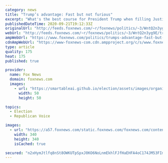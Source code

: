 ```yaml
---
category: news
title: "Trump’s advantage: Fast but not furious"
excerpt: "What's the best course for President Trump when filling Justice Ruth Bader Ginsberg's seat?"
publishedDateTime: 2020-09-21T19:12:33Z
originalUrl: "http://feeds.foxnews.com/~r/foxnews/politics/~3/WntQ2n3yg9E/trumps-advantage-fast-but-not-furious"
webUrl: "http://feeds.foxnews.com/~r/foxnews/politics/~3/WntQ2n3yg9E/trumps-advantage-fast-but-not-furious"
ampWebUrl: "https://www.foxnews.com/politics/trumps-advantage-fast-but-not-furious.amp"
cdnAmpWebUrl: "https://www-foxnews-com.cdn.ampproject.org/c/s/www.foxnews.com/politics/trumps-advantage-fast-but-not-furious.amp"
type: article
quality: 175
heat: 175
published: true

provider:
  name: Fox News
  domain: foxnews.com
  images:
    - url: "https://smartableai.github.io/election/assets/images/organizations/foxnews.com-50x50.jpg"
      width: 50
      height: 50

topics:
  - Election
  - Republican Voice

images:
  - url: "https://a57.foxnews.com/static.foxnews.com/foxnews.com/content/uploads/2018/09/340/340/chris-stirewalt.png?ve=1&tl=1"
    width: 340
    height: 340
    isCached: true

secured: "n2xHymJtlfq8nSt8OWKUTpSpxJ0KO6NoLnmEkhlFJfHaEHFA4oC174JM53FImJ/OeflqsnPNRByby0ZkIkttMLyIBN9ETBxeJ0/ZlfzXcXr2SPycGOiu6Y9D+9k9yooDWC6/Atwd79JbhyoCcYPEC2+/NjVwNUj3+1pa4YJYo2S3icBwuVk11uBIVfmLRL/Y2jSyWaxt3v+ie31FBzhuNf9eYRqJeAliPcjksTzPeoOA3uTQ1O6gFHqQgeNDVTWxlT+d7jdDsW+ITMiVOWf7DPXbUaU7t3VvjhP5yfZf8V1rsBW8s6DvtnjtqhJ1eWrVU58Oiug8S5hbp6xiM8ZPaZKdo2pfhzm9SS57kIsHrn0=;aedVkwNKfFr0AalNIMNHDA=="
---
```


